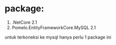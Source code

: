 # package:
<ol>
  <li>.NetCore 2.1</li>
  <li>Pomelo.EntityFrameworkCore.MySQL 2.1</li>
</ol>
untuk terkoneksi ke mysql hanya perlu 1 package ini
